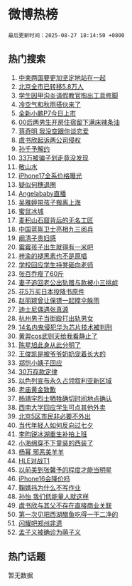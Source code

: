 # 微博热榜

`最后更新时间：2025-08-27 18:14:50 +0800`

## 热门搜索

1. [中柬两国要更加坚定地站在一起](https://m.weibo.cn/search?containerid=100103type%3D1%26t%3D10%26q%3D%23%E4%B8%AD%E6%9F%AC%E4%B8%A4%E5%9B%BD%E8%A6%81%E6%9B%B4%E5%8A%A0%E5%9D%9A%E5%AE%9A%E5%9C%B0%E7%AB%99%E5%9C%A8%E4%B8%80%E8%B5%B7%23&stream_entry_id=51&isnewpage=1&extparam=seat%3D1%26q%3D%2523%25E4%25B8%25AD%25E6%259F%25AC%25E4%25B8%25A4%25E5%259B%25BD%25E8%25A6%2581%25E6%259B%25B4%25E5%258A%25A0%25E5%259D%259A%25E5%25AE%259A%25E5%259C%25B0%25E7%25AB%2599%25E5%259C%25A8%25E4%25B8%2580%25E8%25B5%25B7%2523%26cate%3D10103%26dgr%3D0%26filter_type%3Drealtimehot%26pos%3D0%26stream_entry_id%3D51%26c_type%3D51%26display_time%3D1756289689%26pre_seqid%3D17562896889800286734871)
1. [北京全市已转移5.8万人](https://m.weibo.cn/search?containerid=100103type%3D1%26t%3D10%26q%3D%23%E5%8C%97%E4%BA%AC%E5%85%A8%E5%B8%82%E5%B7%B2%E8%BD%AC%E7%A7%BB5.8%E4%B8%87%E4%BA%BA%23&stream_entry_id=31&isnewpage=1&extparam=seat%3D1%26band_rank%3D1%26dgr%3D0%26stream_entry_id%3D31%26q%3D%2523%25E5%258C%2597%25E4%25BA%25AC%25E5%2585%25A8%25E5%25B8%2582%25E5%25B7%25B2%25E8%25BD%25AC%25E7%25A7%25BB5.8%25E4%25B8%2587%25E4%25BA%25BA%2523%26lcate%3D5001%26flag%3D2%26filter_type%3Drealtimehot%26realpos%3D1%26pos%3D0%26cate%3D5001%26c_type%3D31%26display_time%3D1756289689%26pre_seqid%3D17562896889800286734871)
1. [学生因甲沟炎请假教官掏出工具修脚](https://m.weibo.cn/search?containerid=100103type%3D1%26t%3D10%26q%3D%23%E5%AD%A6%E7%94%9F%E5%9B%A0%E7%94%B2%E6%B2%9F%E7%82%8E%E8%AF%B7%E5%81%87%E6%95%99%E5%AE%98%E6%8E%8F%E5%87%BA%E5%B7%A5%E5%85%B7%E4%BF%AE%E8%84%9A%23&stream_entry_id=31&isnewpage=1&extparam=seat%3D1%26band_rank%3D2%26dgr%3D0%26stream_entry_id%3D31%26q%3D%2523%25E5%25AD%25A6%25E7%2594%259F%25E5%259B%25A0%25E7%2594%25B2%25E6%25B2%259F%25E7%2582%258E%25E8%25AF%25B7%25E5%2581%2587%25E6%2595%2599%25E5%25AE%2598%25E6%258E%258F%25E5%2587%25BA%25E5%25B7%25A5%25E5%2585%25B7%25E4%25BF%25AE%25E8%2584%259A%2523%26lcate%3D5001%26flag%3D1%26filter_type%3Drealtimehot%26realpos%3D2%26pos%3D1%26cate%3D5001%26c_type%3D31%26display_time%3D1756289689%26pre_seqid%3D17562896889800286734871)
1. [冷空气和秋雨搭伙来了](https://m.weibo.cn/search?containerid=100103type%3D1%26t%3D10%26q%3D%23%E5%86%B7%E7%A9%BA%E6%B0%94%E5%92%8C%E7%A7%8B%E9%9B%A8%E6%90%AD%E4%BC%99%E6%9D%A5%E4%BA%86%23&stream_entry_id=31&isnewpage=1&extparam=seat%3D1%26band_rank%3D3%26dgr%3D0%26stream_entry_id%3D31%26q%3D%2523%25E5%2586%25B7%25E7%25A9%25BA%25E6%25B0%2594%25E5%2592%258C%25E7%25A7%258B%25E9%259B%25A8%25E6%2590%25AD%25E4%25BC%2599%25E6%259D%25A5%25E4%25BA%2586%2523%26lcate%3D5001%26flag%3D0%26filter_type%3Drealtimehot%26realpos%3D3%26pos%3D2%26cate%3D5001%26c_type%3D31%26display_time%3D1756289689%26pre_seqid%3D17562896889800286734871)
1. [全新小鹏P7今日上市](https://m.weibo.cn/search?containerid=100103type%3D1%26t%3D10%26q%3D%23%E5%85%A8%E6%96%B0%E5%B0%8F%E9%B9%8FP7%E4%BB%8A%E6%97%A5%E4%B8%8A%E5%B8%82%23&stream_entry_id=31&isnewpage=1&extparam=seat%3D1%26band_rank%3D4%26adid%3D298632%26is_ad_pos%3D1%26stream_entry_id%3D31%26q%3D%2523%25E5%2585%25A8%25E6%2596%25B0%25E5%25B0%258F%25E9%25B9%258FP7%25E4%25BB%258A%25E6%2597%25A5%25E4%25B8%258A%25E5%25B8%2582%2523%26cate%3D5001%26filter_type%3Drealtimehot%26dgr%3D0%26lcate%3D5001%26pos%3D3%26topic_ad%3D1%26c_type%3D31%26display_time%3D1756289689%26pre_seqid%3D17562896889800286734871)
1. [00后两男生开房住宿留下满床辣条油](https://m.weibo.cn/search?containerid=100103type%3D1%26t%3D10%26q%3D%2300%E5%90%8E%E4%B8%A4%E7%94%B7%E7%94%9F%E5%BC%80%E6%88%BF%E4%BD%8F%E5%AE%BF%E7%95%99%E4%B8%8B%E6%BB%A1%E5%BA%8A%E8%BE%A3%E6%9D%A1%E6%B2%B9%23&stream_entry_id=31&isnewpage=1&extparam=seat%3D1%26band_rank%3D4%26dgr%3D0%26stream_entry_id%3D31%26q%3D%252300%25E5%2590%258E%25E4%25B8%25A4%25E7%2594%25B7%25E7%2594%259F%25E5%25BC%2580%25E6%2588%25BF%25E4%25BD%258F%25E5%25AE%25BF%25E7%2595%2599%25E4%25B8%258B%25E6%25BB%25A1%25E5%25BA%258A%25E8%25BE%25A3%25E6%259D%25A1%25E6%25B2%25B9%2523%26lcate%3D5001%26flag%3D0%26filter_type%3Drealtimehot%26realpos%3D4%26pos%3D4%26cate%3D5001%26c_type%3D31%26display_time%3D1756289689%26pre_seqid%3D17562896889800286734871)
1. [蒋奇明 我没空跟你谈恋爱](https://m.weibo.cn/search?containerid=100103type%3D1%26t%3D10%26q%3D%E8%92%8B%E5%A5%87%E6%98%8E+%E6%88%91%E6%B2%A1%E7%A9%BA%E8%B7%9F%E4%BD%A0%E8%B0%88%E6%81%8B%E7%88%B1&stream_entry_id=31&isnewpage=1&extparam=seat%3D1%26band_rank%3D5%26dgr%3D0%26stream_entry_id%3D31%26q%3D%25E8%2592%258B%25E5%25A5%2587%25E6%2598%258E%2520%25E6%2588%2591%25E6%25B2%25A1%25E7%25A9%25BA%25E8%25B7%259F%25E4%25BD%25A0%25E8%25B0%2588%25E6%2581%258B%25E7%2588%25B1%26lcate%3D5001%26flag%3D1%26filter_type%3Drealtimehot%26realpos%3D5%26pos%3D5%26cate%3D5001%26c_type%3D31%26display_time%3D1756289689%26pre_seqid%3D17562896889800286734871)
1. [虞书欣起诉两公司侵权](https://m.weibo.cn/search?containerid=100103type%3D1%26t%3D10%26q%3D%23%E8%99%9E%E4%B9%A6%E6%AC%A3%E8%B5%B7%E8%AF%89%E4%B8%A4%E5%85%AC%E5%8F%B8%E4%BE%B5%E6%9D%83%23&stream_entry_id=31&isnewpage=1&extparam=seat%3D1%26band_rank%3D6%26dgr%3D0%26stream_entry_id%3D31%26q%3D%2523%25E8%2599%259E%25E4%25B9%25A6%25E6%25AC%25A3%25E8%25B5%25B7%25E8%25AF%2589%25E4%25B8%25A4%25E5%2585%25AC%25E5%258F%25B8%25E4%25BE%25B5%25E6%259D%2583%2523%26lcate%3D5001%26flag%3D2%26filter_type%3Drealtimehot%26realpos%3D6%26pos%3D6%26cate%3D5001%26c_type%3D31%26display_time%3D1756289689%26pre_seqid%3D17562896889800286734871)
1. [孙千予解约](https://m.weibo.cn/search?containerid=100103type%3D1%26t%3D10%26q%3D%E5%AD%99%E5%8D%83%E4%BA%88%E8%A7%A3%E7%BA%A6&stream_entry_id=31&isnewpage=1&extparam=seat%3D1%26band_rank%3D7%26dgr%3D0%26stream_entry_id%3D31%26q%3D%25E5%25AD%2599%25E5%258D%2583%25E4%25BA%2588%25E8%25A7%25A3%25E7%25BA%25A6%26lcate%3D5001%26flag%3D1%26filter_type%3Drealtimehot%26realpos%3D7%26pos%3D7%26cate%3D5001%26c_type%3D31%26display_time%3D1756289689%26pre_seqid%3D17562896889800286734871)
1. [33万被骗子划走竟没发现](https://m.weibo.cn/search?containerid=100103type%3D1%26t%3D10%26q%3D%2333%E4%B8%87%E8%A2%AB%E9%AA%97%E5%AD%90%E5%88%92%E8%B5%B0%E7%AB%9F%E6%B2%A1%E5%8F%91%E7%8E%B0%23&stream_entry_id=31&isnewpage=1&extparam=seat%3D1%26band_rank%3D8%26dgr%3D0%26stream_entry_id%3D31%26q%3D%252333%25E4%25B8%2587%25E8%25A2%25AB%25E9%25AA%2597%25E5%25AD%2590%25E5%2588%2592%25E8%25B5%25B0%25E7%25AB%259F%25E6%25B2%25A1%25E5%258F%2591%25E7%258E%25B0%2523%26lcate%3D5001%26flag%3D1%26filter_type%3Drealtimehot%26realpos%3D8%26pos%3D8%26cate%3D5001%26c_type%3D31%26display_time%3D1756289689%26pre_seqid%3D17562896889800286734871)
1. [敬山水](https://m.weibo.cn/search?containerid=100103type%3D1%26t%3D10%26q%3D%E6%95%AC%E5%B1%B1%E6%B0%B4&stream_entry_id=31&isnewpage=1&extparam=seat%3D1%26band_rank%3D9%26dgr%3D0%26stream_entry_id%3D31%26q%3D%25E6%2595%25AC%25E5%25B1%25B1%25E6%25B0%25B4%26lcate%3D5001%26flag%3D1%26filter_type%3Drealtimehot%26realpos%3D9%26pos%3D9%26cate%3D5001%26c_type%3D31%26display_time%3D1756289689%26pre_seqid%3D17562896889800286734871)
1. [iPhone17全系价格曝光](https://m.weibo.cn/search?containerid=100103type%3D1%26t%3D10%26q%3D%23iPhone17%E5%85%A8%E7%B3%BB%E4%BB%B7%E6%A0%BC%E6%9B%9D%E5%85%89%23&stream_entry_id=31&isnewpage=1&extparam=seat%3D1%26band_rank%3D10%26dgr%3D0%26stream_entry_id%3D31%26q%3D%2523iPhone17%25E5%2585%25A8%25E7%25B3%25BB%25E4%25BB%25B7%25E6%25A0%25BC%25E6%259B%259D%25E5%2585%2589%2523%26lcate%3D5001%26flag%3D0%26filter_type%3Drealtimehot%26realpos%3D10%26pos%3D10%26cate%3D5001%26c_type%3D31%26display_time%3D1756289689%26pre_seqid%3D17562896889800286734871)
1. [疑似何穗退圈](https://m.weibo.cn/search?containerid=100103type%3D1%26t%3D10%26q%3D%23%E7%96%91%E4%BC%BC%E4%BD%95%E7%A9%97%E9%80%80%E5%9C%88%23&stream_entry_id=31&isnewpage=1&extparam=seat%3D1%26band_rank%3D11%26dgr%3D0%26stream_entry_id%3D31%26q%3D%2523%25E7%2596%2591%25E4%25BC%25BC%25E4%25BD%2595%25E7%25A9%2597%25E9%2580%2580%25E5%259C%2588%2523%26lcate%3D5001%26flag%3D1%26filter_type%3Drealtimehot%26realpos%3D11%26pos%3D11%26cate%3D5001%26c_type%3D31%26display_time%3D1756289689%26pre_seqid%3D17562896889800286734871)
1. [Angelababy直播](https://m.weibo.cn/search?containerid=100103type%3D1%26t%3D10%26q%3D%23Angelababy%E7%9B%B4%E6%92%AD%23&stream_entry_id=31&isnewpage=1&extparam=seat%3D1%26band_rank%3D12%26dgr%3D0%26stream_entry_id%3D31%26q%3D%2523Angelababy%25E7%259B%25B4%25E6%2592%25AD%2523%26lcate%3D5001%26flag%3D1%26filter_type%3Drealtimehot%26realpos%3D12%26pos%3D12%26cate%3D5001%26c_type%3D31%26display_time%3D1756289689%26pre_seqid%3D17562896889800286734871)
1. [吴雅婷带孩子搬离上海](https://m.weibo.cn/search?containerid=100103type%3D1%26t%3D10%26q%3D%E5%90%B4%E9%9B%85%E5%A9%B7%E5%B8%A6%E5%AD%A9%E5%AD%90%E6%90%AC%E7%A6%BB%E4%B8%8A%E6%B5%B7&stream_entry_id=31&isnewpage=1&extparam=seat%3D1%26band_rank%3D13%26dgr%3D0%26stream_entry_id%3D31%26q%3D%25E5%2590%25B4%25E9%259B%2585%25E5%25A9%25B7%25E5%25B8%25A6%25E5%25AD%25A9%25E5%25AD%2590%25E6%2590%25AC%25E7%25A6%25BB%25E4%25B8%258A%25E6%25B5%25B7%26lcate%3D5001%26flag%3D2%26filter_type%3Drealtimehot%26realpos%3D13%26pos%3D13%26cate%3D5001%26c_type%3D31%26display_time%3D1756289689%26pre_seqid%3D17562896889800286734871)
1. [蜜鼠冰城](https://m.weibo.cn/search?containerid=100103type%3D1%26t%3D10%26q%3D%E8%9C%9C%E9%BC%A0%E5%86%B0%E5%9F%8E&stream_entry_id=31&isnewpage=1&extparam=seat%3D1%26band_rank%3D14%26dgr%3D0%26stream_entry_id%3D31%26q%3D%25E8%259C%259C%25E9%25BC%25A0%25E5%2586%25B0%25E5%259F%258E%26lcate%3D5001%26flag%3D1%26filter_type%3Drealtimehot%26realpos%3D14%26pos%3D14%26cate%3D5001%26c_type%3D31%26display_time%3D1756289689%26pre_seqid%3D17562896889800286734871)
1. [麦积山石窟背后的无名工匠](https://m.weibo.cn/search?containerid=100103type%3D1%26t%3D10%26q%3D%23%E9%BA%A6%E7%A7%AF%E5%B1%B1%E7%9F%B3%E7%AA%9F%E8%83%8C%E5%90%8E%E7%9A%84%E6%97%A0%E5%90%8D%E5%B7%A5%E5%8C%A0%23&stream_entry_id=31&isnewpage=1&extparam=seat%3D1%26band_rank%3D15%26adid%3D298844%26stream_entry_id%3D31%26q%3D%2523%25E9%25BA%25A6%25E7%25A7%25AF%25E5%25B1%25B1%25E7%259F%25B3%25E7%25AA%259F%25E8%2583%258C%25E5%2590%258E%25E7%259A%2584%25E6%2597%25A0%25E5%2590%258D%25E5%25B7%25A5%25E5%258C%25A0%2523%26cate%3D5001%26filter_type%3Drealtimehot%26flag%3D1%26realpos%3D15%26lcate%3D5001%26pos%3D15%26dgr%3D0%26c_type%3D31%26display_time%3D1756289689%26pre_seqid%3D17562896889800286734871)
1. [中国蓝盔卫士亮相九三阅兵](https://m.weibo.cn/search?containerid=100103type%3D1%26t%3D10%26q%3D%23%E4%B8%AD%E5%9B%BD%E8%93%9D%E7%9B%94%E5%8D%AB%E5%A3%AB%E4%BA%AE%E7%9B%B8%E4%B9%9D%E4%B8%89%E9%98%85%E5%85%B5%23&stream_entry_id=31&isnewpage=1&extparam=seat%3D1%26band_rank%3D16%26dgr%3D0%26stream_entry_id%3D31%26q%3D%2523%25E4%25B8%25AD%25E5%259B%25BD%25E8%2593%259D%25E7%259B%2594%25E5%258D%25AB%25E5%25A3%25AB%25E4%25BA%25AE%25E7%259B%25B8%25E4%25B9%259D%25E4%25B8%2589%25E9%2598%2585%25E5%2585%25B5%2523%26lcate%3D5001%26flag%3D1%26filter_type%3Drealtimehot%26realpos%3D16%26pos%3D16%26cate%3D5001%26c_type%3D31%26display_time%3D1756289689%26pre_seqid%3D17562896889800286734871)
1. [阚清子贵妇感](https://m.weibo.cn/search?containerid=100103type%3D1%26t%3D10%26q%3D%E9%98%9A%E6%B8%85%E5%AD%90%E8%B4%B5%E5%A6%87%E6%84%9F&stream_entry_id=31&isnewpage=1&extparam=seat%3D1%26band_rank%3D17%26dgr%3D0%26stream_entry_id%3D31%26q%3D%25E9%2598%259A%25E6%25B8%2585%25E5%25AD%2590%25E8%25B4%25B5%25E5%25A6%2587%25E6%2584%259F%26lcate%3D5001%26flag%3D1%26filter_type%3Drealtimehot%26realpos%3D17%26pos%3D17%26cate%3D5001%26c_type%3D31%26display_time%3D1756289689%26pre_seqid%3D17562896889800286734871)
1. [霉霉孩子出生就得有一米吧](https://m.weibo.cn/search?containerid=100103type%3D1%26t%3D10%26q%3D%E9%9C%89%E9%9C%89%E5%AD%A9%E5%AD%90%E5%87%BA%E7%94%9F%E5%B0%B1%E5%BE%97%E6%9C%89%E4%B8%80%E7%B1%B3%E5%90%A7&stream_entry_id=31&isnewpage=1&extparam=seat%3D1%26band_rank%3D18%26dgr%3D0%26stream_entry_id%3D31%26q%3D%25E9%259C%2589%25E9%259C%2589%25E5%25AD%25A9%25E5%25AD%2590%25E5%2587%25BA%25E7%2594%259F%25E5%25B0%25B1%25E5%25BE%2597%25E6%259C%2589%25E4%25B8%2580%25E7%25B1%25B3%25E5%2590%25A7%26lcate%3D5001%26flag%3D2%26filter_type%3Drealtimehot%26realpos%3D18%26pos%3D18%26cate%3D5001%26c_type%3D31%26display_time%3D1756289689%26pre_seqid%3D17562896889800286734871)
1. [梓渝的褪黑素也不是原唱](https://m.weibo.cn/search?containerid=100103type%3D1%26t%3D10%26q%3D%E6%A2%93%E6%B8%9D%E7%9A%84%E8%A4%AA%E9%BB%91%E7%B4%A0%E4%B9%9F%E4%B8%8D%E6%98%AF%E5%8E%9F%E5%94%B1&stream_entry_id=31&isnewpage=1&extparam=seat%3D1%26band_rank%3D19%26dgr%3D0%26stream_entry_id%3D31%26q%3D%25E6%25A2%2593%25E6%25B8%259D%25E7%259A%2584%25E8%25A4%25AA%25E9%25BB%2591%25E7%25B4%25A0%25E4%25B9%259F%25E4%25B8%258D%25E6%2598%25AF%25E5%258E%259F%25E5%2594%25B1%26lcate%3D5001%26flag%3D2%26filter_type%3Drealtimehot%26realpos%3D19%26pos%3D19%26cate%3D5001%26c_type%3D31%26display_time%3D1756289689%26pre_seqid%3D17562896889800286734871)
1. [学校回应学生持凳砸向老师](https://m.weibo.cn/search?containerid=100103type%3D1%26t%3D10%26q%3D%23%E5%AD%A6%E6%A0%A1%E5%9B%9E%E5%BA%94%E5%AD%A6%E7%94%9F%E6%8C%81%E5%87%B3%E7%A0%B8%E5%90%91%E8%80%81%E5%B8%88%23&stream_entry_id=31&isnewpage=1&extparam=seat%3D1%26band_rank%3D20%26dgr%3D0%26stream_entry_id%3D31%26q%3D%2523%25E5%25AD%25A6%25E6%25A0%25A1%25E5%259B%259E%25E5%25BA%2594%25E5%25AD%25A6%25E7%2594%259F%25E6%258C%2581%25E5%2587%25B3%25E7%25A0%25B8%25E5%2590%2591%25E8%2580%2581%25E5%25B8%2588%2523%26lcate%3D5001%26flag%3D1%26filter_type%3Drealtimehot%26realpos%3D20%26pos%3D20%26cate%3D5001%26c_type%3D31%26display_time%3D1756289689%26pre_seqid%3D17562896889800286734871)
1. [张百乔瘦了60斤](https://m.weibo.cn/search?containerid=100103type%3D1%26t%3D10%26q%3D%23%E5%BC%A0%E7%99%BE%E4%B9%94%E7%98%A6%E4%BA%8660%E6%96%A4%23&stream_entry_id=31&isnewpage=1&extparam=seat%3D1%26band_rank%3D21%26dgr%3D0%26stream_entry_id%3D31%26q%3D%2523%25E5%25BC%25A0%25E7%2599%25BE%25E4%25B9%2594%25E7%2598%25A6%25E4%25BA%258660%25E6%2596%25A4%2523%26lcate%3D5001%26flag%3D0%26filter_type%3Drealtimehot%26realpos%3D21%26pos%3D21%26cate%3D5001%26c_type%3D31%26display_time%3D1756289689%26pre_seqid%3D17562896889800286734871)
1. [妻子追回老公出轨赠与款被小三挑衅](https://m.weibo.cn/search?containerid=100103type%3D1%26t%3D10%26q%3D%23%E5%A6%BB%E5%AD%90%E8%BF%BD%E5%9B%9E%E8%80%81%E5%85%AC%E5%87%BA%E8%BD%A8%E8%B5%A0%E4%B8%8E%E6%AC%BE%E8%A2%AB%E5%B0%8F%E4%B8%89%E6%8C%91%E8%A1%85%23&stream_entry_id=31&isnewpage=1&extparam=seat%3D1%26band_rank%3D22%26dgr%3D0%26stream_entry_id%3D31%26q%3D%2523%25E5%25A6%25BB%25E5%25AD%2590%25E8%25BF%25BD%25E5%259B%259E%25E8%2580%2581%25E5%2585%25AC%25E5%2587%25BA%25E8%25BD%25A8%25E8%25B5%25A0%25E4%25B8%258E%25E6%25AC%25BE%25E8%25A2%25AB%25E5%25B0%258F%25E4%25B8%2589%25E6%258C%2591%25E8%25A1%2585%2523%26lcate%3D5001%26flag%3D0%26filter_type%3Drealtimehot%26realpos%3D22%26pos%3D22%26cate%3D5001%26c_type%3D31%26display_time%3D1756289689%26pre_seqid%3D17562896889800286734871)
1. [花5万买日本投降书原件](https://m.weibo.cn/search?containerid=100103type%3D1%26t%3D10%26q%3D%23%E8%8A%B15%E4%B8%87%E4%B9%B0%E6%97%A5%E6%9C%AC%E6%8A%95%E9%99%8D%E4%B9%A6%E5%8E%9F%E4%BB%B6%23&stream_entry_id=31&isnewpage=1&extparam=seat%3D1%26band_rank%3D23%26dgr%3D0%26stream_entry_id%3D31%26q%3D%2523%25E8%258A%25B15%25E4%25B8%2587%25E4%25B9%25B0%25E6%2597%25A5%25E6%259C%25AC%25E6%258A%2595%25E9%2599%258D%25E4%25B9%25A6%25E5%258E%259F%25E4%25BB%25B6%2523%26lcate%3D5001%26flag%3D1%26filter_type%3Drealtimehot%26realpos%3D23%26pos%3D23%26cate%3D5001%26c_type%3D31%26display_time%3D1756289689%26pre_seqid%3D17562896889800286734871)
1. [赵丽颖曾让保镖一起撑伞躲雨](https://m.weibo.cn/search?containerid=100103type%3D1%26t%3D10%26q%3D%E8%B5%B5%E4%B8%BD%E9%A2%96%E6%9B%BE%E8%AE%A9%E4%BF%9D%E9%95%96%E4%B8%80%E8%B5%B7%E6%92%91%E4%BC%9E%E8%BA%B2%E9%9B%A8&stream_entry_id=31&isnewpage=1&extparam=seat%3D1%26band_rank%3D24%26dgr%3D0%26stream_entry_id%3D31%26q%3D%25E8%25B5%25B5%25E4%25B8%25BD%25E9%25A2%2596%25E6%259B%25BE%25E8%25AE%25A9%25E4%25BF%259D%25E9%2595%2596%25E4%25B8%2580%25E8%25B5%25B7%25E6%2592%2591%25E4%25BC%259E%25E8%25BA%25B2%25E9%259B%25A8%26lcate%3D5001%26flag%3D1%26filter_type%3Drealtimehot%26realpos%3D24%26pos%3D24%26cate%3D5001%26c_type%3D31%26display_time%3D1756289689%26pre_seqid%3D17562896889800286734871)
1. [迪士尼偶遇张真源](https://m.weibo.cn/search?containerid=100103type%3D1%26t%3D10%26q%3D%E8%BF%AA%E5%A3%AB%E5%B0%BC%E5%81%B6%E9%81%87%E5%BC%A0%E7%9C%9F%E6%BA%90&stream_entry_id=31&isnewpage=1&extparam=seat%3D1%26band_rank%3D25%26dgr%3D0%26stream_entry_id%3D31%26q%3D%25E8%25BF%25AA%25E5%25A3%25AB%25E5%25B0%25BC%25E5%2581%25B6%25E9%2581%2587%25E5%25BC%25A0%25E7%259C%259F%25E6%25BA%2590%26lcate%3D5001%26flag%3D0%26filter_type%3Drealtimehot%26realpos%3D25%26pos%3D25%26cate%3D5001%26c_type%3D31%26display_time%3D1756289689%26pre_seqid%3D17562896889800286734871)
1. [杭州男子当街殴打出轨男女](https://m.weibo.cn/search?containerid=100103type%3D1%26t%3D10%26q%3D%E6%9D%AD%E5%B7%9E%E7%94%B7%E5%AD%90%E5%BD%93%E8%A1%97%E6%AE%B4%E6%89%93%E5%87%BA%E8%BD%A8%E7%94%B7%E5%A5%B3&stream_entry_id=31&isnewpage=1&extparam=seat%3D1%26band_rank%3D26%26dgr%3D0%26stream_entry_id%3D31%26q%3D%25E6%259D%25AD%25E5%25B7%259E%25E7%2594%25B7%25E5%25AD%2590%25E5%25BD%2593%25E8%25A1%2597%25E6%25AE%25B4%25E6%2589%2593%25E5%2587%25BA%25E8%25BD%25A8%25E7%2594%25B7%25E5%25A5%25B3%26lcate%3D5001%26flag%3D1%26filter_type%3Drealtimehot%26realpos%3D26%26pos%3D26%26cate%3D5001%26c_type%3D31%26display_time%3D1756289689%26pre_seqid%3D17562896889800286734871)
1. [14名内鬼侵犯华为芯片技术被判刑](https://m.weibo.cn/search?containerid=100103type%3D1%26t%3D10%26q%3D%2314%E5%90%8D%E5%86%85%E9%AC%BC%E4%BE%B5%E7%8A%AF%E5%8D%8E%E4%B8%BA%E8%8A%AF%E7%89%87%E6%8A%80%E6%9C%AF%E8%A2%AB%E5%88%A4%E5%88%91%23&stream_entry_id=31&isnewpage=1&extparam=seat%3D1%26band_rank%3D27%26dgr%3D0%26stream_entry_id%3D31%26q%3D%252314%25E5%2590%258D%25E5%2586%2585%25E9%25AC%25BC%25E4%25BE%25B5%25E7%258A%25AF%25E5%258D%258E%25E4%25B8%25BA%25E8%258A%25AF%25E7%2589%2587%25E6%258A%2580%25E6%259C%25AF%25E8%25A2%25AB%25E5%2588%25A4%25E5%2588%2591%2523%26lcate%3D5001%26flag%3D0%26filter_type%3Drealtimehot%26realpos%3D27%26pos%3D27%26cate%3D5001%26c_type%3D31%26display_time%3D1756289689%26pre_seqid%3D17562896889800286734871)
1. [黄羿cos武则天给我看静止了](https://m.weibo.cn/search?containerid=100103type%3D1%26t%3D10%26q%3D%E9%BB%84%E7%BE%BFcos%E6%AD%A6%E5%88%99%E5%A4%A9%E7%BB%99%E6%88%91%E7%9C%8B%E9%9D%99%E6%AD%A2%E4%BA%86&stream_entry_id=31&isnewpage=1&extparam=seat%3D1%26band_rank%3D28%26dgr%3D0%26stream_entry_id%3D31%26q%3D%25E9%25BB%2584%25E7%25BE%25BFcos%25E6%25AD%25A6%25E5%2588%2599%25E5%25A4%25A9%25E7%25BB%2599%25E6%2588%2591%25E7%259C%258B%25E9%259D%2599%25E6%25AD%25A2%25E4%25BA%2586%26lcate%3D5001%26flag%3D1%26filter_type%3Drealtimehot%26realpos%3D28%26pos%3D28%26cate%3D5001%26c_type%3D31%26display_time%3D1756289689%26pre_seqid%3D17562896889800286734871)
1. [陈星旭此身从此分明了](https://m.weibo.cn/search?containerid=100103type%3D1%26t%3D10%26q%3D%E9%99%88%E6%98%9F%E6%97%AD%E6%AD%A4%E8%BA%AB%E4%BB%8E%E6%AD%A4%E5%88%86%E6%98%8E%E4%BA%86&stream_entry_id=31&isnewpage=1&extparam=seat%3D1%26band_rank%3D29%26dgr%3D0%26stream_entry_id%3D31%26q%3D%25E9%2599%2588%25E6%2598%259F%25E6%2597%25AD%25E6%25AD%25A4%25E8%25BA%25AB%25E4%25BB%258E%25E6%25AD%25A4%25E5%2588%2586%25E6%2598%258E%25E4%25BA%2586%26lcate%3D5001%26flag%3D1%26filter_type%3Drealtimehot%26realpos%3D29%26pos%3D29%26cate%3D5001%26c_type%3D31%26display_time%3D1756289689%26pre_seqid%3D17562896889800286734871)
1. [王俊凯是被爷爷奶奶宠着长大的](https://m.weibo.cn/search?containerid=100103type%3D1%26t%3D10%26q%3D%E7%8E%8B%E4%BF%8A%E5%87%AF%E6%98%AF%E8%A2%AB%E7%88%B7%E7%88%B7%E5%A5%B6%E5%A5%B6%E5%AE%A0%E7%9D%80%E9%95%BF%E5%A4%A7%E7%9A%84&stream_entry_id=31&isnewpage=1&extparam=seat%3D1%26band_rank%3D30%26dgr%3D0%26stream_entry_id%3D31%26q%3D%25E7%258E%258B%25E4%25BF%258A%25E5%2587%25AF%25E6%2598%25AF%25E8%25A2%25AB%25E7%2588%25B7%25E7%2588%25B7%25E5%25A5%25B6%25E5%25A5%25B6%25E5%25AE%25A0%25E7%259D%2580%25E9%2595%25BF%25E5%25A4%25A7%25E7%259A%2584%26lcate%3D5001%26flag%3D1%26filter_type%3Drealtimehot%26realpos%3D30%26pos%3D30%26cate%3D5001%26c_type%3D31%26display_time%3D1756289689%26pre_seqid%3D17562896889800286734871)
1. [郑恺小姨子回应](https://m.weibo.cn/search?containerid=100103type%3D1%26t%3D10%26q%3D%23%E9%83%91%E6%81%BA%E5%B0%8F%E5%A7%A8%E5%AD%90%E5%9B%9E%E5%BA%94%23&stream_entry_id=31&isnewpage=1&extparam=seat%3D1%26band_rank%3D31%26dgr%3D0%26stream_entry_id%3D31%26q%3D%2523%25E9%2583%2591%25E6%2581%25BA%25E5%25B0%258F%25E5%25A7%25A8%25E5%25AD%2590%25E5%259B%259E%25E5%25BA%2594%2523%26lcate%3D5001%26flag%3D0%26filter_type%3Drealtimehot%26realpos%3D31%26pos%3D31%26cate%3D5001%26c_type%3D31%26display_time%3D1756289689%26pre_seqid%3D17562896889800286734871)
1. [30万存款定律](https://m.weibo.cn/search?containerid=100103type%3D1%26t%3D10%26q%3D30%E4%B8%87%E5%AD%98%E6%AC%BE%E5%AE%9A%E5%BE%8B&stream_entry_id=31&isnewpage=1&extparam=seat%3D1%26band_rank%3D32%26dgr%3D0%26stream_entry_id%3D31%26q%3D30%25E4%25B8%2587%25E5%25AD%2598%25E6%25AC%25BE%25E5%25AE%259A%25E5%25BE%258B%26lcate%3D5001%26flag%3D0%26filter_type%3Drealtimehot%26realpos%3D32%26pos%3D32%26cate%3D5001%26c_type%3D31%26display_time%3D1756289689%26pre_seqid%3D17562896889800286734871)
1. [以色列宣布永久占领叙利亚新区域](https://m.weibo.cn/search?containerid=100103type%3D1%26t%3D10%26q%3D%E4%BB%A5%E8%89%B2%E5%88%97%E5%AE%A3%E5%B8%83%E6%B0%B8%E4%B9%85%E5%8D%A0%E9%A2%86%E5%8F%99%E5%88%A9%E4%BA%9A%E6%96%B0%E5%8C%BA%E5%9F%9F&stream_entry_id=31&isnewpage=1&extparam=seat%3D1%26band_rank%3D33%26dgr%3D0%26stream_entry_id%3D31%26q%3D%25E4%25BB%25A5%25E8%2589%25B2%25E5%2588%2597%25E5%25AE%25A3%25E5%25B8%2583%25E6%25B0%25B8%25E4%25B9%2585%25E5%258D%25A0%25E9%25A2%2586%25E5%258F%2599%25E5%2588%25A9%25E4%25BA%259A%25E6%2596%25B0%25E5%258C%25BA%25E5%259F%259F%26lcate%3D5001%26flag%3D1%26filter_type%3Drealtimehot%26realpos%3D33%26pos%3D33%26cate%3D5001%26c_type%3D31%26display_time%3D1756289689%26pre_seqid%3D17562896889800286734871)
1. [老庙黄金致歉](https://m.weibo.cn/search?containerid=100103type%3D1%26t%3D10%26q%3D%23%E8%80%81%E5%BA%99%E9%BB%84%E9%87%91%E8%87%B4%E6%AD%89%23&stream_entry_id=31&isnewpage=1&extparam=seat%3D1%26band_rank%3D34%26dgr%3D0%26stream_entry_id%3D31%26q%3D%2523%25E8%2580%2581%25E5%25BA%2599%25E9%25BB%2584%25E9%2587%2591%25E8%2587%25B4%25E6%25AD%2589%2523%26lcate%3D5001%26flag%3D0%26filter_type%3Drealtimehot%26realpos%3D34%26pos%3D34%26cate%3D5001%26c_type%3D31%26display_time%3D1756289689%26pre_seqid%3D17562896889800286734871)
1. [杨靖宇烈士牺牲确切时间地点确认](https://m.weibo.cn/search?containerid=100103type%3D1%26t%3D10%26q%3D%23%E6%9D%A8%E9%9D%96%E5%AE%87%E7%83%88%E5%A3%AB%E7%89%BA%E7%89%B2%E7%A1%AE%E5%88%87%E6%97%B6%E9%97%B4%E5%9C%B0%E7%82%B9%E7%A1%AE%E8%AE%A4%23&stream_entry_id=31&isnewpage=1&extparam=seat%3D1%26band_rank%3D35%26dgr%3D0%26stream_entry_id%3D31%26q%3D%2523%25E6%259D%25A8%25E9%259D%2596%25E5%25AE%2587%25E7%2583%2588%25E5%25A3%25AB%25E7%2589%25BA%25E7%2589%25B2%25E7%25A1%25AE%25E5%2588%2587%25E6%2597%25B6%25E9%2597%25B4%25E5%259C%25B0%25E7%2582%25B9%25E7%25A1%25AE%25E8%25AE%25A4%2523%26lcate%3D5001%26flag%3D1%26filter_type%3Drealtimehot%26realpos%3D35%26pos%3D35%26cate%3D5001%26c_type%3D31%26display_time%3D1756289689%26pre_seqid%3D17562896889800286734871)
1. [西南大学回应学生可点其他外卖](https://m.weibo.cn/search?containerid=100103type%3D1%26t%3D10%26q%3D%23%E8%A5%BF%E5%8D%97%E5%A4%A7%E5%AD%A6%E5%9B%9E%E5%BA%94%E5%AD%A6%E7%94%9F%E5%8F%AF%E7%82%B9%E5%85%B6%E4%BB%96%E5%A4%96%E5%8D%96%23&stream_entry_id=31&isnewpage=1&extparam=seat%3D1%26band_rank%3D36%26dgr%3D0%26stream_entry_id%3D31%26q%3D%2523%25E8%25A5%25BF%25E5%258D%2597%25E5%25A4%25A7%25E5%25AD%25A6%25E5%259B%259E%25E5%25BA%2594%25E5%25AD%25A6%25E7%2594%259F%25E5%258F%25AF%25E7%2582%25B9%25E5%2585%25B6%25E4%25BB%2596%25E5%25A4%2596%25E5%258D%2596%2523%26lcate%3D5001%26flag%3D1%26filter_type%3Drealtimehot%26realpos%3D36%26pos%3D36%26cate%3D5001%26c_type%3D31%26display_time%3D1756289689%26pre_seqid%3D17562896889800286734871)
1. [北京5区市民非必要不外出](https://m.weibo.cn/search?containerid=100103type%3D1%26t%3D10%26q%3D%23%E5%8C%97%E4%BA%AC5%E5%8C%BA%E5%B8%82%E6%B0%91%E9%9D%9E%E5%BF%85%E8%A6%81%E4%B8%8D%E5%A4%96%E5%87%BA%23&stream_entry_id=31&isnewpage=1&extparam=seat%3D1%26band_rank%3D37%26dgr%3D0%26stream_entry_id%3D31%26q%3D%2523%25E5%258C%2597%25E4%25BA%25AC5%25E5%258C%25BA%25E5%25B8%2582%25E6%25B0%2591%25E9%259D%259E%25E5%25BF%2585%25E8%25A6%2581%25E4%25B8%258D%25E5%25A4%2596%25E5%2587%25BA%2523%26lcate%3D5001%26flag%3D0%26filter_type%3Drealtimehot%26realpos%3D37%26pos%3D37%26cate%3D5001%26c_type%3D31%26display_time%3D1756289689%26pre_seqid%3D17562896889800286734871)
1. [当代年轻人如何反向过七夕](https://m.weibo.cn/search?containerid=100103type%3D1%26t%3D10%26q%3D%E5%BD%93%E4%BB%A3%E5%B9%B4%E8%BD%BB%E4%BA%BA%E5%A6%82%E4%BD%95%E5%8F%8D%E5%90%91%E8%BF%87%E4%B8%83%E5%A4%95&stream_entry_id=31&isnewpage=1&extparam=seat%3D1%26band_rank%3D38%26dgr%3D0%26stream_entry_id%3D31%26q%3D%25E5%25BD%2593%25E4%25BB%25A3%25E5%25B9%25B4%25E8%25BD%25BB%25E4%25BA%25BA%25E5%25A6%2582%25E4%25BD%2595%25E5%258F%258D%25E5%2590%2591%25E8%25BF%2587%25E4%25B8%2583%25E5%25A4%2595%26lcate%3D5001%26flag%3D1%26filter_type%3Drealtimehot%26realpos%3D38%26pos%3D38%26cate%3D5001%26c_type%3D31%26display_time%3D1756289689%26pre_seqid%3D17562896889800286734871)
1. [李昀锐冰湖重生补拍上班](https://m.weibo.cn/search?containerid=100103type%3D1%26t%3D10%26q%3D%23%E6%9D%8E%E6%98%80%E9%94%90%E5%86%B0%E6%B9%96%E9%87%8D%E7%94%9F%E8%A1%A5%E6%8B%8D%E4%B8%8A%E7%8F%AD%23&stream_entry_id=31&isnewpage=1&extparam=seat%3D1%26band_rank%3D39%26dgr%3D0%26stream_entry_id%3D31%26q%3D%2523%25E6%259D%258E%25E6%2598%2580%25E9%2594%2590%25E5%2586%25B0%25E6%25B9%2596%25E9%2587%258D%25E7%2594%259F%25E8%25A1%25A5%25E6%258B%258D%25E4%25B8%258A%25E7%258F%25AD%2523%26lcate%3D5001%26flag%3D1%26filter_type%3Drealtimehot%26realpos%3D39%26pos%3D39%26cate%3D5001%26c_type%3D31%26display_time%3D1756289689%26pre_seqid%3D17562896889800286734871)
1. [小海绵穿不下童装的西装了](https://m.weibo.cn/search?containerid=100103type%3D1%26t%3D10%26q%3D%23%E5%B0%8F%E6%B5%B7%E7%BB%B5%E7%A9%BF%E4%B8%8D%E4%B8%8B%E7%AB%A5%E8%A3%85%E7%9A%84%E8%A5%BF%E8%A3%85%E4%BA%86%23&stream_entry_id=31&isnewpage=1&extparam=seat%3D1%26band_rank%3D40%26dgr%3D0%26stream_entry_id%3D31%26q%3D%2523%25E5%25B0%258F%25E6%25B5%25B7%25E7%25BB%25B5%25E7%25A9%25BF%25E4%25B8%258D%25E4%25B8%258B%25E7%25AB%25A5%25E8%25A3%2585%25E7%259A%2584%25E8%25A5%25BF%25E8%25A3%2585%25E4%25BA%2586%2523%26lcate%3D5001%26flag%3D1%26filter_type%3Drealtimehot%26realpos%3D40%26pos%3D40%26cate%3D5001%26c_type%3D31%26display_time%3D1756289689%26pre_seqid%3D17562896889800286734871)
1. [杨幂 邪恶美羊羊](https://m.weibo.cn/search?containerid=100103type%3D1%26t%3D10%26q%3D%E6%9D%A8%E5%B9%82+%E9%82%AA%E6%81%B6%E7%BE%8E%E7%BE%8A%E7%BE%8A&stream_entry_id=31&isnewpage=1&extparam=seat%3D1%26band_rank%3D41%26dgr%3D0%26stream_entry_id%3D31%26q%3D%25E6%259D%25A8%25E5%25B9%2582%2520%25E9%2582%25AA%25E6%2581%25B6%25E7%25BE%258E%25E7%25BE%258A%25E7%25BE%258A%26lcate%3D5001%26flag%3D0%26filter_type%3Drealtimehot%26realpos%3D41%26pos%3D41%26cate%3D5001%26c_type%3D31%26display_time%3D1756289689%26pre_seqid%3D17562896889800286734871)
1. [HLE对战T1](https://m.weibo.cn/search?containerid=100103type%3D1%26t%3D10%26q%3D%23HLE%E5%AF%B9%E6%88%98T1%23&stream_entry_id=31&isnewpage=1&extparam=seat%3D1%26band_rank%3D42%26dgr%3D0%26stream_entry_id%3D31%26q%3D%2523HLE%25E5%25AF%25B9%25E6%2588%2598T1%2523%26lcate%3D5001%26flag%3D1%26filter_type%3Drealtimehot%26realpos%3D42%26pos%3D42%26cate%3D5001%26c_type%3D31%26display_time%3D1756289689%26pre_seqid%3D17562896889800286734871)
1. [以前美到张馨予的程度才能当明星](https://m.weibo.cn/search?containerid=100103type%3D1%26t%3D10%26q%3D%E4%BB%A5%E5%89%8D%E7%BE%8E%E5%88%B0%E5%BC%A0%E9%A6%A8%E4%BA%88%E7%9A%84%E7%A8%8B%E5%BA%A6%E6%89%8D%E8%83%BD%E5%BD%93%E6%98%8E%E6%98%9F&stream_entry_id=31&isnewpage=1&extparam=seat%3D1%26band_rank%3D43%26dgr%3D0%26stream_entry_id%3D31%26q%3D%25E4%25BB%25A5%25E5%2589%258D%25E7%25BE%258E%25E5%2588%25B0%25E5%25BC%25A0%25E9%25A6%25A8%25E4%25BA%2588%25E7%259A%2584%25E7%25A8%258B%25E5%25BA%25A6%25E6%2589%258D%25E8%2583%25BD%25E5%25BD%2593%25E6%2598%258E%25E6%2598%259F%26lcate%3D5001%26flag%3D0%26filter_type%3Drealtimehot%26realpos%3D43%26pos%3D43%26cate%3D5001%26c_type%3D31%26display_time%3D1756289689%26pre_seqid%3D17562896889800286734871)
1. [iPhone16会降价吗](https://m.weibo.cn/search?containerid=100103type%3D1%26t%3D10%26q%3D%23iPhone16%E4%BC%9A%E9%99%8D%E4%BB%B7%E5%90%97%23&stream_entry_id=31&isnewpage=1&extparam=seat%3D1%26band_rank%3D44%26dgr%3D0%26stream_entry_id%3D31%26q%3D%2523iPhone16%25E4%25BC%259A%25E9%2599%258D%25E4%25BB%25B7%25E5%2590%2597%2523%26lcate%3D5001%26flag%3D1%26filter_type%3Drealtimehot%26realpos%3D44%26pos%3D44%26cate%3D5001%26c_type%3D31%26display_time%3D1756289689%26pre_seqid%3D17562896889800286734871)
1. [鞠婧祎为什么不写作业](https://m.weibo.cn/search?containerid=100103type%3D1%26t%3D10%26q%3D%E9%9E%A0%E5%A9%A7%E7%A5%8E%E4%B8%BA%E4%BB%80%E4%B9%88%E4%B8%8D%E5%86%99%E4%BD%9C%E4%B8%9A&stream_entry_id=31&isnewpage=1&extparam=seat%3D1%26band_rank%3D45%26dgr%3D0%26stream_entry_id%3D31%26q%3D%25E9%259E%25A0%25E5%25A9%25A7%25E7%25A5%258E%25E4%25B8%25BA%25E4%25BB%2580%25E4%25B9%2588%25E4%25B8%258D%25E5%2586%2599%25E4%25BD%259C%25E4%25B8%259A%26lcate%3D5001%26flag%3D1%26filter_type%3Drealtimehot%26realpos%3D45%26pos%3D45%26cate%3D5001%26c_type%3D31%26display_time%3D1756289689%26pre_seqid%3D17562896889800286734871)
1. [孙怡 我们低能量人就这样](https://m.weibo.cn/search?containerid=100103type%3D1%26t%3D10%26q%3D%E5%AD%99%E6%80%A1+%E6%88%91%E4%BB%AC%E4%BD%8E%E8%83%BD%E9%87%8F%E4%BA%BA%E5%B0%B1%E8%BF%99%E6%A0%B7&stream_entry_id=31&isnewpage=1&extparam=seat%3D1%26band_rank%3D46%26dgr%3D0%26stream_entry_id%3D31%26q%3D%25E5%25AD%2599%25E6%2580%25A1%2520%25E6%2588%2591%25E4%25BB%25AC%25E4%25BD%258E%25E8%2583%25BD%25E9%2587%258F%25E4%25BA%25BA%25E5%25B0%25B1%25E8%25BF%2599%25E6%25A0%25B7%26lcate%3D5001%26flag%3D1%26filter_type%3Drealtimehot%26realpos%3D46%26pos%3D46%26cate%3D5001%26c_type%3D31%26display_time%3D1756289689%26pre_seqid%3D17562896889800286734871)
1. [虞书欣与其父不存在直接商业关联](https://m.weibo.cn/search?containerid=100103type%3D1%26t%3D10%26q%3D%23%E8%99%9E%E4%B9%A6%E6%AC%A3%E4%B8%8E%E5%85%B6%E7%88%B6%E4%B8%8D%E5%AD%98%E5%9C%A8%E7%9B%B4%E6%8E%A5%E5%95%86%E4%B8%9A%E5%85%B3%E8%81%94%23&stream_entry_id=31&isnewpage=1&extparam=seat%3D1%26band_rank%3D47%26dgr%3D0%26stream_entry_id%3D31%26q%3D%2523%25E8%2599%259E%25E4%25B9%25A6%25E6%25AC%25A3%25E4%25B8%258E%25E5%2585%25B6%25E7%2588%25B6%25E4%25B8%258D%25E5%25AD%2598%25E5%259C%25A8%25E7%259B%25B4%25E6%258E%25A5%25E5%2595%2586%25E4%25B8%259A%25E5%2585%25B3%25E8%2581%2594%2523%26lcate%3D5001%26flag%3D1%26filter_type%3Drealtimehot%26realpos%3D47%26pos%3D47%26cate%3D5001%26c_type%3D31%26display_time%3D1756289689%26pre_seqid%3D17562896889800286734871)
1. [第一次见把西湖醋鱼吃得一干二净的](https://m.weibo.cn/search?containerid=100103type%3D1%26t%3D10%26q%3D%E7%AC%AC%E4%B8%80%E6%AC%A1%E8%A7%81%E6%8A%8A%E8%A5%BF%E6%B9%96%E9%86%8B%E9%B1%BC%E5%90%83%E5%BE%97%E4%B8%80%E5%B9%B2%E4%BA%8C%E5%87%80%E7%9A%84&stream_entry_id=31&isnewpage=1&extparam=seat%3D1%26band_rank%3D48%26dgr%3D0%26stream_entry_id%3D31%26q%3D%25E7%25AC%25AC%25E4%25B8%2580%25E6%25AC%25A1%25E8%25A7%2581%25E6%258A%258A%25E8%25A5%25BF%25E6%25B9%2596%25E9%2586%258B%25E9%25B1%25BC%25E5%2590%2583%25E5%25BE%2597%25E4%25B8%2580%25E5%25B9%25B2%25E4%25BA%258C%25E5%2587%2580%25E7%259A%2584%26lcate%3D5001%26flag%3D1%26filter_type%3Drealtimehot%26realpos%3D48%26pos%3D48%26cate%3D5001%26c_type%3D31%26display_time%3D1756289689%26pre_seqid%3D17562896889800286734871)
1. [闪耀吧郑州非遗](https://m.weibo.cn/search?containerid=100103type%3D1%26t%3D10%26q%3D%23%E9%97%AA%E8%80%80%E5%90%A7%E9%83%91%E5%B7%9E%E9%9D%9E%E9%81%97%23&stream_entry_id=31&isnewpage=1&extparam=seat%3D1%26band_rank%3D49%26dgr%3D0%26stream_entry_id%3D31%26q%3D%2523%25E9%2597%25AA%25E8%2580%2580%25E5%2590%25A7%25E9%2583%2591%25E5%25B7%259E%25E9%259D%259E%25E9%2581%2597%2523%26lcate%3D5001%26flag%3D1%26filter_type%3Drealtimehot%26realpos%3D49%26pos%3D49%26cate%3D5001%26c_type%3D31%26display_time%3D1756289689%26pre_seqid%3D17562896889800286734871)
1. [孟子义被确诊为萌子义](https://m.weibo.cn/search?containerid=100103type%3D1%26t%3D10%26q%3D%E5%AD%9F%E5%AD%90%E4%B9%89%E8%A2%AB%E7%A1%AE%E8%AF%8A%E4%B8%BA%E8%90%8C%E5%AD%90%E4%B9%89&stream_entry_id=31&isnewpage=1&extparam=seat%3D1%26band_rank%3D50%26dgr%3D0%26stream_entry_id%3D31%26q%3D%25E5%25AD%259F%25E5%25AD%2590%25E4%25B9%2589%25E8%25A2%25AB%25E7%25A1%25AE%25E8%25AF%258A%25E4%25B8%25BA%25E8%2590%258C%25E5%25AD%2590%25E4%25B9%2589%26lcate%3D5001%26flag%3D1%26filter_type%3Drealtimehot%26realpos%3D50%26pos%3D50%26cate%3D5001%26c_type%3D31%26display_time%3D1756289689%26pre_seqid%3D17562896889800286734871)

## 热门话题

暂无数据

